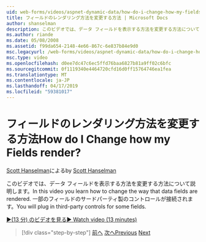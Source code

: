 ```yaml
---
uid: web-forms/videos/aspnet-dynamic-data/how-do-i-change-how-my-fields-render
title: フィールドのレンダリング方法を変更する方法 | Microsoft Docs
author: shanselman
description: このビデオでは、データ フィールドを表示する方法を変更する方法について説明します。 一部のフィールドのサードパーティ製のコントロールが接続されます。
ms.author: riande
ms.date: 05/08/2008
ms.assetid: f99da654-2148-4e66-867c-6e837b84e9d0
msc.legacyurl: /web-forms/videos/aspnet-dynamic-data/how-do-i-change-how-my-fields-render
msc.type: video
ms.openlocfilehash: d0ee7dc47c6ec5ffd76baa6827b81a9ff02c6bfc
ms.sourcegitcommit: 0f1119340e4464720cfd16d0ff15764746ea1fea
ms.translationtype: MT
ms.contentlocale: ja-JP
ms.lasthandoff: 04/17/2019
ms.locfileid: "59381017"
---
```

# <a name="how-do-i-change-how-my-fields-render"></a><span data-ttu-id="5c6c7-105">フィールドのレンダリング方法を変更する方法</span><span class="sxs-lookup"><span data-stu-id="5c6c7-105">How do I Change how my Fields render?</span></span>

<span data-ttu-id="5c6c7-106">[Scott Hanselman](https://github.com/shanselman)による</span><span class="sxs-lookup"><span data-stu-id="5c6c7-106">by [Scott Hanselman](https://github.com/shanselman)</span></span>

<span data-ttu-id="5c6c7-107">このビデオでは、データ フィールドを表示する方法を変更する方法について説明します。</span><span class="sxs-lookup"><span data-stu-id="5c6c7-107">In this video you learn how to change the way that data fields are rendered.</span></span> <span data-ttu-id="5c6c7-108">一部のフィールドのサードパーティ製のコントロールが接続されます。</span><span class="sxs-lookup"><span data-stu-id="5c6c7-108">You will plug in third-party controls for some fields.</span></span>

[<span data-ttu-id="5c6c7-109">&#9654;(13 分) のビデオを見る</span><span class="sxs-lookup"><span data-stu-id="5c6c7-109">&#9654; Watch video (13 minutes)</span></span>](https://channel9.msdn.com/Blogs/ASP-NET-Site-Videos/how-do-i-change-how-my-fields-render)

> [!div class="step-by-step"]
> <span data-ttu-id="5c6c7-110">[前へ](how-do-i-enable-inline-gridview-editing.md)
> [次へ](how-do-i-handle-business-logic-exceptions.md)</span><span class="sxs-lookup"><span data-stu-id="5c6c7-110">[Previous](how-do-i-enable-inline-gridview-editing.md)
[Next](how-do-i-handle-business-logic-exceptions.md)</span></span>
